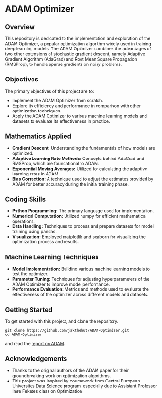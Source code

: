 # ADAM Optimizer

## Overview
This repository is dedicated to the implementation and exploration of the ADAM Optimizer, a popular optimization algorithm widely used in training deep learning models. The ADAM Optimizer combines the advantages of two other extensions of stochastic gradient descent, namely Adaptive Gradient Algorithm (AdaGrad) and Root Mean Square Propagation (RMSProp), to handle sparse gradients on noisy problems. 

## Objectives
The primary objectives of this project are to:
- Implement the ADAM Optimizer from scratch.
- Explore its efficiency and performance in comparison with other optimization techniques.
- Apply the ADAM Optimizer to various machine learning models and datasets to evaluate its effectiveness in practice.

## Mathematics Applied
- **Gradient Descent:** Understanding the fundamentals of how models are optimized.
- **Adaptive Learning Rate Methods:** Concepts behind AdaGrad and RMSProp, which are foundational to ADAM.
- **Exponential Moving Averages:** Utilized for calculating the adaptive learning rates in ADAM.
- **Bias Correction:** A technique used to adjust the estimates provided by ADAM for better accuracy during the initial training phase.

## Coding Skills
- **Python Programming:** The primary language used for implementation.
- **Numerical Computation:** Utilized numpy for efficient mathematical operations.
- **Data Handling:** Techniques to process and prepare datasets for model training using pandas.
- **Visualization:** Employed matplotlib and seaborn for visualizing the optimization process and results.

## Machine Learning Techniques
- **Model Implementation:** Building various machine learning models to test the optimizer.
- **Parameter Tuning:** Techniques for adjusting hyperparameters of the ADAM Optimizer to improve model performance.
- **Performance Evaluation:** Metrics and methods used to evaluate the effectiveness of the optimizer across different models and datasets.

## Getting Started
To get started with this project, and clone the repository.

```
git clone https://github.com/jakthehut/ADAM-Optimizer.git
cd ADAM-Optimizer
```
and read the [report on ADAM](report/report.pdf).


## Acknowledgements
- Thanks to the original authors of the ADAM paper for their groundbreaking work on optimization algorithms.
- This project was inspired by coursework from Central European Universites Data Science program, especially due to Assistant Professor Imre Feketes class on Optimization

